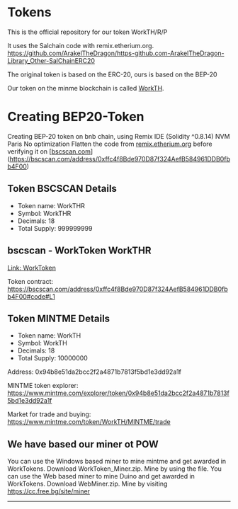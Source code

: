 # Tokens
This is the official repository for our token WorkTH/R/P

It uses the Salchain code with remix.etherium.org.
https://github.com/ArakelTheDragon/https-github.com-ArakelTheDragon-Library_Other-SalChainERC20

The original token is based on the ERC-20, ours is based on the BEP-20

Our token on the minme blockchain is called [WorkTH](https://www.mintme.com/token/WorkTH).

# Creating BEP20-Token
Creating BEP-20 token on bnb chain, using Remix IDE (Solidity ^0.8.14)
NVM Paris
No optimization
Flatten the code from [remix.etherium.org](https://remix.ethereum.org/) before verifying it on [[bscscan.com](https://bscscan.com/advanced-filter?fadd=0xffc4f8Bde970D87f324AefB584961DDB0fbb4F00&tadd=0xffc4f8Bde970D87f324AefB584961DDB0fbb4F00&txntype=2)](https://bscscan.com/address/0xffc4f8Bde970D87f324AefB584961DDB0fbb4F00)

## Token BSCSCAN Details

- Token name: WorkTHR
- Symbol: WorkTHR
- Decimals: 18
- Total Supply: 999999999



## bscscan - WorkToken WorkTHR

[Link: WorkToken](https://bscscan.com/address/0xffc4f8Bde970D87f324AefB584961DDB0fbb4F00)

Token contract:
https://bscscan.com/address/0xffc4f8Bde970D87f324AefB584961DDB0fbb4F00#code#L1

## Token MINTME Details

- Token name: WorkTH
- Symbol: WorkTH
- Decimals: 18
- Total Supply: 10000000

Address: 0x94b8e51da2bcc2f2a4871b7813f5bd1e3dd92a1f

MINTME token explorer:
https://www.mintme.com/explorer/token/0x94b8e51da2bcc2f2a4871b7813f5bd1e3dd92a1f

Market for trade and buying:
https://www.mintme.com/token/WorkTH/MINTME/trade

## We have based our miner ot POW
You can use the Windows based miner to mine mintme and get awarded in WorkTokens. Download WorkToken_Miner.zip. Mine by using the file.
You can use the Web based miner to mine Duino and get awarded in WorkTokens. Download WebMiner.zip. Mine by visiting https://cc.free.bg/site/miner
********
